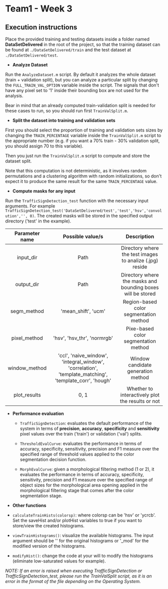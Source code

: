# Team1 - Week 3

## Execution instructions

Place the provided training and testing datasets inside a folder named
**DataSetDelivered** in the root of the project, so that the training dataset can be found at
`./DataSetDelivered/train` and the test dataset at
`./DataSetDelivered/test`.

- **Analyze Dataset**

Run the `AnalyzeDataset.m` script. By default it analyzes the whole dataset (train + validation split), but you can analyze a particular split by changing the `FULL_TRAIN_VAL_OPTION` variable inside the script. The signals that don't have any pixel set to '1' inside their bounding box are not used for the analysis.

Bear in mind that an already computed train-validation split is needed for these cases to run, so you should run first `TrainValSplit.m`.

- **Split the dataset into training and validation sets**

First you should select the proportion of training and validation sets sizes by changing the `TRAIN_PERCENTAGE` variable inside the `TrainValSplit.m` script to the appropriate number (e.g. if you want a 70% train - 30% validation split, you should assign 70 to this variable).

Then you just run the `TrainValSplit.m` script to compute and store the dataset split.

Note that this computation is not deterministic, as it involves random permutations and a clustering algorithm with random initializations, so don't expect it to produce the same result for the same `TRAIN_PERCENTAGE` value.

- **Compute masks for any input**

Run the `TrafficSignDetection_test` function with the necessary input arguments. For example `TrafficSignDetection_test('DataSetDelivered/test','test','hsv','convolution','', 0)`. The created masks will be stored in the specified output directory ('test' in the example).

| Parameter name | Possible value/s | Description |
| :---: | :---: |  :---: |
| input_dir | Path | Directory where the test images to analize (.jpg) reside
| output_dir | Path | Directory where the masks and bounding boxes will be stored |
| segm_method | 'mean_shift', 'ucm' | Region-based color segmentation method |
| pixel_method | 'hsv', 'hsv_thr', 'normrgb' | Pixe-based color segmentation method |
| window_method | 'ccl', 'naive_window', 'integral_window', 'correlation', 'template_matching', 'template_corr', 'hough' | Window candidate generation method |
| plot_results | 0, 1 | Whether to interactively plot the results or not | 

- **Performance evaluation**

  - `TrafficSignDetection`: evaluates the default performance of the system in terms of **precision**, **accuracy**, **specificity** and **sensitivity** pixel values over the train ('train') or validation ('val') splits.

  - `ThresholdEvalCurve`: evaluates the performance in terms of accuracy, specificity, sensitivity, precision and F1 measure over the specified range of threshold values applied to the color segmentation decision function.

  - `MorphEvalCurve`: given a morphological filtering method (1 or 2), it evaluates the performance in terms of accuracy, specificity, sensitivity, precision and F1 measure over the specified range of object sizes for the morphological area opening applied in the morphological filtering stage that comes after the color segmentation stage.

- **Other functions**
 - `calculateTrainHists(colorsp)`: where colorsp can be 'hsv' or 'ycrcb'. Set the saveHist and/or plotHist variables to true if you want to store/view the created histograms.

 - `viewTrainHistograms()`: visualize the available histograms. The input argument should be '' for the original histograms or '\_mod' for the modified version of the histograms.

 - `modifyHist()`: change the code at your will to modify the histograms (eliminate low-saturated values for example).



 *NOTE: If an error is raised when executing TrafficSignDetection or TrafficSignDetection_test, please run the TrainValSplit script, as it is an error in the format of the file depending on the Operating System.*
